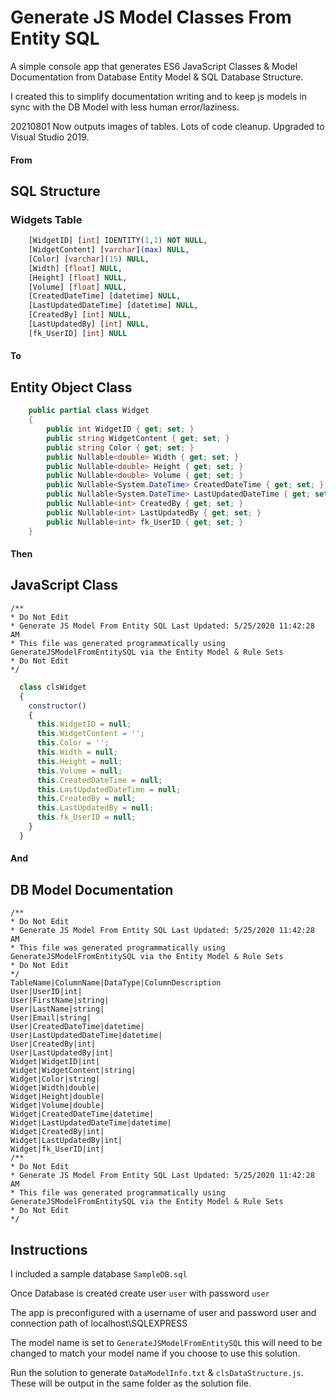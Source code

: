 # Generate JS Model Classes From Entity SQL
A simple console app that generates ES6 JavaScript Classes & Model Documentation from Database Entity Model & SQL Database Structure.

I created this to simplify documentation writing and to keep js models in sync with the DB Model with less human error/laziness. 

20210801 Now outputs images of tables. Lots of code cleanup. Upgraded to Visual Studio 2019.

#### From

## SQL Structure
### Widgets Table
```sql
	[WidgetID] [int] IDENTITY(1,1) NOT NULL,
	[WidgetContent] [varchar](max) NULL,
	[Color] [varchar](15) NULL,
	[Width] [float] NULL,
	[Height] [float] NULL,
	[Volume] [float] NULL,
	[CreatedDateTime] [datetime] NULL,
	[LastUpdatedDateTime] [datetime] NULL,
	[CreatedBy] [int] NULL,
	[LastUpdatedBy] [int] NULL,
	[fk_UserID] [int] NULL
```

#### To

## Entity Object Class
```csharp
    public partial class Widget
    {
        public int WidgetID { get; set; }
        public string WidgetContent { get; set; }
        public string Color { get; set; }
        public Nullable<double> Width { get; set; }
        public Nullable<double> Height { get; set; }
        public Nullable<double> Volume { get; set; }
        public Nullable<System.DateTime> CreatedDateTime { get; set; }
        public Nullable<System.DateTime> LastUpdatedDateTime { get; set; }
        public Nullable<int> CreatedBy { get; set; }
        public Nullable<int> LastUpdatedBy { get; set; }
        public Nullable<int> fk_UserID { get; set; }
    }
```

#### Then

## JavaScript Class
```
/**
* Do Not Edit
* Generate JS Model From Entity SQL Last Updated: 5/25/2020 11:42:28 AM
* This file was generated programmatically using GenerateJSModelFromEntitySQL via the Entity Model & Rule Sets
* Do Not Edit
*/
```
```javascript
  class clsWidget
  {
    constructor()
    {
      this.WidgetID = null;
      this.WidgetContent = '';
      this.Color = '';
      this.Width = null;
      this.Height = null;
      this.Volume = null;
      this.CreatedDateTime = null;
      this.LastUpdatedDateTime = null;
      this.CreatedBy = null;
      this.LastUpdatedBy = null;
      this.fk_UserID = null;
    }
  }
```

#### And

## DB Model Documentation
```
/**
* Do Not Edit
* Generate JS Model From Entity SQL Last Updated: 5/25/2020 11:42:28 AM
* This file was generated programmatically using GenerateJSModelFromEntitySQL via the Entity Model & Rule Sets
* Do Not Edit
*/
TableName|ColumnName|DataType|ColumnDescription
User|UserID|int|
User|FirstName|string|
User|LastName|string|
User|Email|string|
User|CreatedDateTime|datetime|
User|LastUpdatedDateTime|datetime|
User|CreatedBy|int|
User|LastUpdatedBy|int|
Widget|WidgetID|int|
Widget|WidgetContent|string|
Widget|Color|string|
Widget|Width|double|
Widget|Height|double|
Widget|Volume|double|
Widget|CreatedDateTime|datetime|
Widget|LastUpdatedDateTime|datetime|
Widget|CreatedBy|int|
Widget|LastUpdatedBy|int|
Widget|fk_UserID|int|
/**
* Do Not Edit
* Generate JS Model From Entity SQL Last Updated: 5/25/2020 11:42:28 AM
* This file was generated programmatically using GenerateJSModelFromEntitySQL via the Entity Model & Rule Sets
* Do Not Edit
*/
```

## Instructions
I included a sample database `SampleDB.sql`

Once Database is created create user `user` with password `user`

The app is preconfigured with a username of user and password user and connection path of localhost\SQLEXPRESS

The model name is set to `GenerateJSModelFromEntitySQL` this will need to be changed to match your model name if you choose to use this solution.

Run the solution to generate `DataModelInfo.txt` & `clsDataStructure.js`. These will be output in the same folder as the solution file. 


